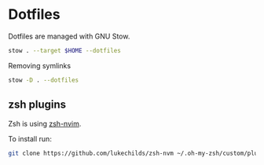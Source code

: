 # Dotfiles

Dotfiles are managed with GNU Stow.  

```bash
stow . --target $HOME --dotfiles
```

Removing symlinks
```bash
stow -D . --dotfiles
```

## zsh plugins

Zsh is using [zsh-nvim](https://github.com/lukechilds/zsh-nvm).

To install run:
```bash
git clone https://github.com/lukechilds/zsh-nvm ~/.oh-my-zsh/custom/plugins/zsh-nvm
```
